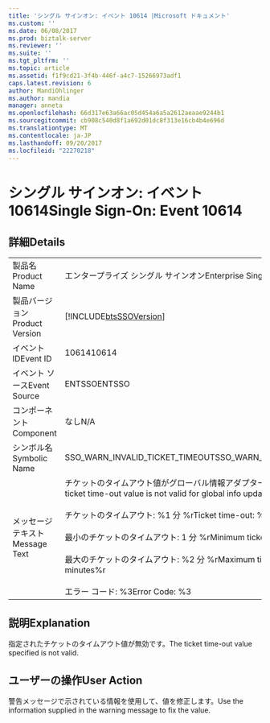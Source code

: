 ```yaml
---
title: 'シングル サインオン: イベント 10614 |Microsoft ドキュメント'
ms.custom: ''
ms.date: 06/08/2017
ms.prod: biztalk-server
ms.reviewer: ''
ms.suite: ''
ms.tgt_pltfrm: ''
ms.topic: article
ms.assetid: f1f9cd21-3f4b-446f-a4c7-15266973adf1
caps.latest.revision: 6
author: MandiOhlinger
ms.author: mandia
manager: anneta
ms.openlocfilehash: 66d317e63a66ac05d454a6a5a2612aeaae9244b1
ms.sourcegitcommit: cb908c540d8f1a692d01dc8f313e16cb4b4e696d
ms.translationtype: MT
ms.contentlocale: ja-JP
ms.lasthandoff: 09/20/2017
ms.locfileid: "22270218"
---
```

# <a name="single-sign-on-event-10614"></a><span data-ttu-id="47b66-102">シングル サインオン: イベント 10614</span><span class="sxs-lookup"><span data-stu-id="47b66-102">Single Sign-On: Event 10614</span></span>
## <a name="details"></a><span data-ttu-id="47b66-103">詳細</span><span class="sxs-lookup"><span data-stu-id="47b66-103">Details</span></span>  
  
|||  
|-|-|  
|<span data-ttu-id="47b66-104">製品名</span><span class="sxs-lookup"><span data-stu-id="47b66-104">Product Name</span></span>|<span data-ttu-id="47b66-105">エンタープライズ シングル サインオン</span><span class="sxs-lookup"><span data-stu-id="47b66-105">Enterprise Single Sign-On</span></span>|  
|<span data-ttu-id="47b66-106">製品バージョン</span><span class="sxs-lookup"><span data-stu-id="47b66-106">Product Version</span></span>|[!INCLUDE[btsSSOVersion](../includes/btsssoversion-md.md)]|  
|<span data-ttu-id="47b66-107">イベント ID</span><span class="sxs-lookup"><span data-stu-id="47b66-107">Event ID</span></span>|<span data-ttu-id="47b66-108">10614</span><span class="sxs-lookup"><span data-stu-id="47b66-108">10614</span></span>|  
|<span data-ttu-id="47b66-109">イベント ソース</span><span class="sxs-lookup"><span data-stu-id="47b66-109">Event Source</span></span>|<span data-ttu-id="47b66-110">ENTSSO</span><span class="sxs-lookup"><span data-stu-id="47b66-110">ENTSSO</span></span>|  
|<span data-ttu-id="47b66-111">コンポーネント</span><span class="sxs-lookup"><span data-stu-id="47b66-111">Component</span></span>|<span data-ttu-id="47b66-112">なし</span><span class="sxs-lookup"><span data-stu-id="47b66-112">N/A</span></span>|  
|<span data-ttu-id="47b66-113">シンボル名</span><span class="sxs-lookup"><span data-stu-id="47b66-113">Symbolic Name</span></span>|<span data-ttu-id="47b66-114">SSO_WARN_INVALID_TICKET_TIMEOUT</span><span class="sxs-lookup"><span data-stu-id="47b66-114">SSO_WARN_INVALID_TICKET_TIMEOUT</span></span>|  
|<span data-ttu-id="47b66-115">メッセージ テキスト</span><span class="sxs-lookup"><span data-stu-id="47b66-115">Message Text</span></span>|<span data-ttu-id="47b66-116">チケットのタイムアウト値がグローバル情報アダプターに対して無効です。%r</span><span class="sxs-lookup"><span data-stu-id="47b66-116">The ticket time-out value is not valid for global info update.%r</span></span><br /><br /> <span data-ttu-id="47b66-117">チケットのタイムアウト: %1 分 %r</span><span class="sxs-lookup"><span data-stu-id="47b66-117">Ticket time-out: %1 minutes%r</span></span><br /><br /> <span data-ttu-id="47b66-118">最小のチケットのタイムアウト: 1 分 %r</span><span class="sxs-lookup"><span data-stu-id="47b66-118">Minimum ticket time-out: 1 minute%r</span></span><br /><br /> <span data-ttu-id="47b66-119">最大のチケットのタイムアウト: %2 分 %r</span><span class="sxs-lookup"><span data-stu-id="47b66-119">Maximum ticket time-out: %2 minutes%r</span></span><br /><br /> <span data-ttu-id="47b66-120">エラー コード: %3</span><span class="sxs-lookup"><span data-stu-id="47b66-120">Error Code: %3</span></span>|  
  
## <a name="explanation"></a><span data-ttu-id="47b66-121">説明</span><span class="sxs-lookup"><span data-stu-id="47b66-121">Explanation</span></span>  
 <span data-ttu-id="47b66-122">指定されたチケットのタイムアウト値が無効です。</span><span class="sxs-lookup"><span data-stu-id="47b66-122">The ticket time-out value specified is not valid.</span></span>  
  
## <a name="user-action"></a><span data-ttu-id="47b66-123">ユーザーの操作</span><span class="sxs-lookup"><span data-stu-id="47b66-123">User Action</span></span>  
 <span data-ttu-id="47b66-124">警告メッセージで示されている情報を使用して、値を修正します。</span><span class="sxs-lookup"><span data-stu-id="47b66-124">Use the information supplied in the warning message to fix the value.</span></span>